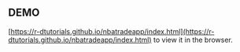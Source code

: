 ## DEMO

[https://r-dtutorials.github.io/nbatradeapp/index.html](https://r-dtutorials.github.io/nbatradeapp/index.html) to view it in the browser.
